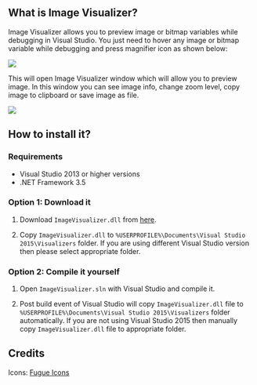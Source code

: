 ## What is Image Visualizer?

Image Visualizer allows you to preview image or bitmap variables while debugging in Visual Studio. You just need to hover any image or bitmap variable while debugging and press magnifier icon as shown below:

![](http://i.imgur.com/BlFYInS.png)

This will open Image Visualizer window which will allow you to preview image. In this window you can see image info, change zoom level, copy image to clipboard or save image as file.

![](http://i.imgur.com/2p5NIFg.png)

## How to install it?

### Requirements

* Visual Studio 2013 or higher versions
* .NET Framework 3.5

### Option 1: Download it

1. Download `ImageVisualizer.dll` from [here](https://github.com/Jaex/ImageVisualizer/releases/latest).

2. Copy `ImageVisualizer.dll` to `%USERPROFILE%\Documents\Visual Studio 2015\Visualizers` folder. If you are using different Visual Studio version then please select appropriate folder.

### Option 2: Compile it yourself

1. Open `ImageVisualizer.sln` with Visual Studio and compile it.

2. Post build event of Visual Studio will copy `ImageVisualizer.dll` file to `%USERPROFILE%\Documents\Visual Studio 2015\Visualizers` folder automatically. If you are not using Visual Studio 2015 then manually copy `ImageVisualizer.dll` file to appropriate folder.

## Credits

Icons: [Fugue Icons](http://p.yusukekamiyamane.com)